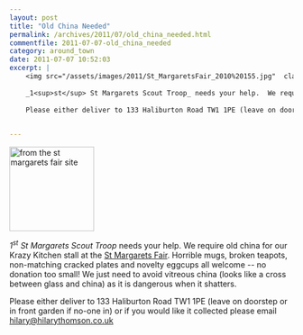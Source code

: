 ```yaml
---
layout: post
title: "Old China Needed"
permalink: /archives/2011/07/old_china_needed.html
commentfile: 2011-07-07-old_china_needed
category: around_town
date: 2011-07-07 10:52:03
excerpt: |
    <img src="/assets/images/2011/St_MargaretsFair_2010%20155.jpg"  class="photo right" alt="from the st margarets fair site" width="150" />
    
    _1<sup>st</sup> St Margarets Scout Troop_ needs your help.  We require old china for our Krazy Kitchen stall at the <a href="https://stmargarets.london/event/fair/200705142755">St Margarets Fair</a> Horrible mugs, broken teapots, non-matching cracked plates and novelty eggcups all welcome -- no donation too small!  We just need to avoid vitreous china (looks like a cross between glass and china) as it is dangerous when it shatters.
    
    Please either deliver to 133 Haliburton Road TW1 1PE (leave on doorstep or in front garden if no-one in) or if you would like it collected please email <a href="mailto:hilary@hilarythomson.co.uk">hilary@hilarythomson.co.uk</a>
    

---
```


<img src="/assets/images/2011/St_MargaretsFair_2010%20155.jpg"  class="photo right" alt="from the st margarets fair site" width="150" />

*1<sup>st</sup> St Margarets Scout Troop* needs your help. We require old china for our Krazy Kitchen stall at the [St Margarets Fair](/event/fair/200705142755). Horrible mugs, broken teapots, non-matching cracked plates and novelty eggcups all welcome -- no donation too small! We just need to avoid vitreous china (looks like a cross between glass and china) as it is dangerous when it shatters.

Please either deliver to 133 Haliburton Road TW1 1PE (leave on doorstep or in front garden if no-one in) or if you would like it collected please email <hilary@hilarythomson.co.uk>
